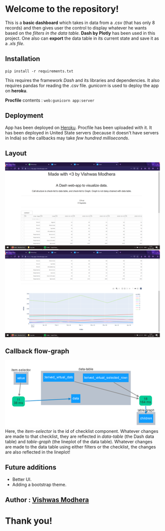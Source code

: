 # Welcome to the repository!
This is a __basic dashboard__ which takes in data from a .csv (that has only 8 records) and then gives user the control to display whatever he wants based on the _filters in the data table._ __Dash by Plotly__ has been used in this project. One also can __export__ the data table in its current state and save it as a _.xls file_. 

## Installation
`pip install -r requirements.txt`

This requires the framework _Dash_ and its libraries and dependencies. It also requires pandas for reading the .csv file.  _gunicorn_ is used to deploy the app on __heroku__.

__Procfile__ contents : `web:gunicorn app:server`

## Deployment 
App has been deployed on [Heroku](https://bq-test-4.herokuapp.com/). Procfile has been uploaded with it. It has been deployed in United State servers (because it doesn't have servers in India) so the callbacks may take _few hundred milliseconds_.
## Layout 
![Layout of the application](https://raw.githubusercontent.com/vishxm/dash-dashboard/master/pic/layout1.png)
![Layout of the application](https://raw.githubusercontent.com/vishxm/dash-dashboard/master/pic/layout2.png)
## Callback flow-graph
![Callback](https://raw.githubusercontent.com/vishxm/dash-dashboard/master/pic/callback.png)
Here, the _item-selector_ is the id of checklist component. Whatever changes are made to that checklist, they are reflected in _data-table_ (the Dash data table) and _table-graph_ (the lineplot of the data table).
Whatever changes are made to the data table using either filters or the checklist, the changes are also reflected in the lineplot!

## Future additions

* Better UI.
* Adding a bootstrap theme.

## Author : [Vishwas Modhera](https://www.linkedin.com/in/vishwas-modhera-a9b292162/)

# Thank you!

